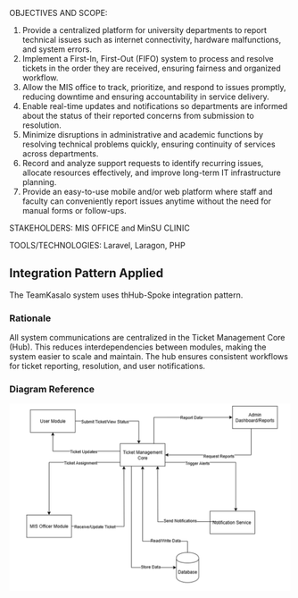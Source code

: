OBJECTIVES AND SCOPE:
 1) Provide a centralized platform for university departments to report technical
issues such as internet connectivity, hardware malfunctions, and system errors.
2) Implement a First-In, First-Out (FIFO) system to process and resolve tickets in
the order they are received, ensuring fairness and organized workflow. 
3) Allow the MIS office to track, prioritize, and respond to issues promptly, reducing
downtime and ensuring accountability in service delivery. 
4) Enable real-time updates and notifications so departments are informed about
the status of their reported concerns from submission to resolution. 
5) Minimize disruptions in administrative and academic functions by resolving
technical problems quickly, ensuring continuity of services across departments.
6) Record and analyze support requests to identify recurring issues, allocate
resources effectively, and improve long-term IT infrastructure planning. 
7) Provide an easy-to-use mobile and/or web platform where staff and faculty can
conveniently report issues anytime without the need for manual forms or follow-ups.

STAKEHOLDERS: MIS OFFICE and MinSU CLINIC

TOOLS/TECHNOLOGIES: Laravel, Laragon, PHP


## Integration Pattern Applied
The TeamKasalo system uses thHub-Spoke integration pattern.

### Rationale
All system communications are centralized in the Ticket Management Core (Hub). This reduces interdependencies between modules, making the system easier to scale and maintain. The hub ensures consistent workflows for ticket reporting, resolution, and user notifications.

### Diagram Reference
![High-Level Architecture](HighLevelArch.png)
